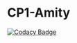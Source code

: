 # CP1-Amity
[![Codacy Badge](https://api.codacy.com/project/badge/Grade/804b299c059947179905c68ce14c292c)](https://www.codacy.com/app/r-wambui/CP1-Amity?utm_source=github.com&utm_medium=referral&utm_content=r-wambui/CP1-Amity&utm_campaign=badger)